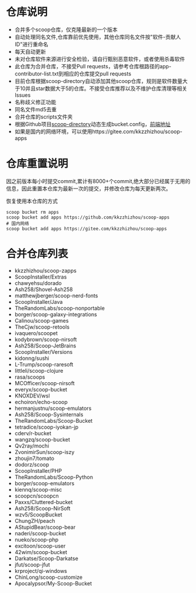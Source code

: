 # 仓库说明

- 合并多个scoop仓库，仅克隆最新的一个版本
- 自动处理同名文件,仓库靠前优先使用，其他仓库同名文件按"软件-贡献人ID"进行重命名
- 每天自动更新
- 未对仓库软件来源进行安全检验，请自行甄别恶意软件，或者使用杀毒软件
- 此仓库为合并仓库，不接受Pull requests，请参考仓库根路径的app-contributor-list.txt到相应的仓库提交pull requests
- 目前仓库根据scoop-directory自动添加其他scoop仓库，规则是软件数量大于10并且star数据大于5的仓库。不接受仓库推荐以及不维护仓库清理等相关Issues
- 名称歧义修正功能
- 同名文件md5去重
- 合并仓库的scripts文件夹
- 根据Github项目[scoop-directory](https://github.com/rasa/scoop-directory)动态生成bucket.config，[前端地址](https://rasa.github.io/scoop-directory/)
- 如果是国内的网络环境，可以使用https://gitee.com/kkzzhizhou/scoop-apps

# 仓库重置说明

因之前版本每小时提交commit,累计有8000+个commit,绝大部分已经属于无用的信息，因此重置本仓库为最新一次的提交，并修改仓库为每天更新两次。

恢复使用本仓库的方式

```
scoop bucket rm apps
scoop bucket add apps https://github.com/kkzzhizhou/scoop-apps
# 国内网络
scoop bucket add apps https://gitee.com/kkzzhizhou/scoop-apps
```

# 合并仓库列表

- kkzzhizhou/scoop-zapps
- ScoopInstaller/Extras
- chawyehsu/dorado
- Ash258/Shovel-Ash258
- matthewjberger/scoop-nerd-fonts
- ScoopInstaller/Java
- TheRandomLabs/scoop-nonportable
- borger/scoop-galaxy-integrations
- Calinou/scoop-games
- TheCjw/scoop-retools
- ivaquero/scoopet
- kodybrown/scoop-nirsoft
- Ash258/Scoop-JetBrains
- ScoopInstaller/Versions
- kidonng/sushi
- L-Trump/scoop-raresoft
- littleli/scoop-clojure
- rasa/scoops
- MCOfficer/scoop-nirsoft
- everyx/scoop-bucket
- KNOXDEV/wsl
- echoiron/echo-scoop
- hermanjustnu/scoop-emulators
- Ash258/Scoop-Sysinternals
- TheRandomLabs/Scoop-Bucket
- tetradice/scoop-iyokan-jp
- cderv/r-bucket
- wangzq/scoop-bucket
- Qv2ray/mochi
- ZvonimirSun/scoop-iszy
- zhoujin7/tomato
- dodorz/scoop
- ScoopInstaller/PHP
- TheRandomLabs/Scoop-Python
- borger/scoop-emulators
- kiennq/scoop-misc
- scoopcn/scoopcn
- Paxxs/Cluttered-bucket
- Ash258/Scoop-NirSoft
- wzv5/ScoopBucket
- ChungZH/peach
- AStupidBear/scoop-bear
- naderi/scoop-bucket
- nueko/scoop-php
- excitoon/scoop-user
- 42wim/scoop-bucket
- Darkatse/Scoop-Darkatse
- jfut/scoop-jfut
- krproject/qi-windows
- ChinLong/scoop-customize
- Apocalypsor/My-Scoop-Bucket

